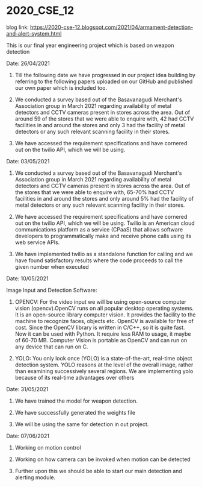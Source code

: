 # 2020_CSE_12
blog link: https://2020-cse-12.blogspot.com/2021/04/armament-detection-and-alert-system.html


This is our final year engineering project which is based on weapon detection

Date: 26/04/2021 
1. Till the following date we have progressed in our project idea building by referring to the following papers uploaded on our GitHub and published our own paper which is included too.
2. We conducted a survey based out of the Basavanagudi Merchant's Association group in March 2021 regarding availability of metal detectors and CCTV cameras present in stores across the area. Out of around 59 of the stores that we were able to enquire with, 42 had CCTV facilities in and around the stores and only 3 had the facility of metal detectors or any such relevant scanning facility in their stores.

3. We have accessed the requirement specifications and have cornered out on the twilio API, which we will be using.

Date: 03/05/2021 


1. We conducted a survey based out of the Basavanagudi Merchant's Association group in March 2021 regarding availability of metal detectors and CCTV cameras present in stores across the area. Out of the stores that we were able to enquire with, 65-70% had CCTV facilities in and around the stores and only around 5% had the facility of metal detectors or any such relevant scanning facility in their stores.

2. We have accessed the requirement specifications and have cornered out on the twilio API, which we will be using.
Twilio  is an American cloud communications platform as a service (CPaaS) that allows software developers to programmatically make and receive phone calls using its web service APIs.

3. We have implemented twilio as a standalone function for calling and we have found satisfactory results where the code proceeds to call the given number when executed

Date: 10/05/2021

Image Input and Detection Software: 

1. OPENCV: For the video input we will be using open-source computer vision (opencv).OpenCV runs on all popular desktop operating systems. It is an open-source library computer vision. It provides the facility to the machine to recognize faces, objects etc. OpenCV is available for free of cost. Since the OpenCV library is written in C/C++, so it is quite fast. Now it can be used with Python. It require less RAM to usage, it maybe of 60-70 MB. Computer Vision is portable as OpenCV and can run on any device that can run on C.

2. YOLO: You only look once (YOLO) is a state-of-the-art, real-time object detection system. YOLO reasons at the level of the overall image, rather than examining successively several regions. We are implementing yolo because of its real-time advantages over others

Date: 31/05/2021


1. We have trained the model for weapon detection.

2. We have successfully generated the weights file 

3. We will be using the same for detection in out project.

Date: 07/06/2021
1. Working on motion control

2. Working on how camera can be invoked when motion can be detected

3. Further upon this we should be able to start our main detection and alerting module.
